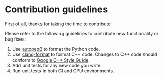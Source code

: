 # Contribution guidelines

First of all, thanks for taking the time to contribute!

Please refer to the following guidelines to contribute new functionality or bug fixes:

1. Use [autopep8](https://github.com/hhatto/autopep8) to format the Python code.
2. Use [clang-format](https://clang.llvm.org/docs/ClangFormat.html) to format C++ code. Changes to C++ code should conform to [Google C++ Style Guide](https://google.github.io/styleguide/cppguide.html).
3. Add unit tests for any new code you write.
4. Run unit tests in both CI and GPU environments.